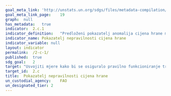 ```yaml
---	
goal_meta_link:	'http://unstats.un.org/sdgs/files/metadata-compilation/Metadata-Goal-2.pdf'
goal_meta_link_page:	19
graph:	null
has_metadata:	true
indicator:	2.c.1
indicator_definition:	"Predloženi pokazatelj anomalija cijena hrane mjeri broj ""anomalija cijena"" koji se javljaju na određenoj cijeni serija cijena hrane tijekom određenog vremenskog razdoblja. KonceptiVolabilnost određene serije cijena robnih proizvoda mjeri se kroz kvartalne i godišnje stope rasta tvari (SRT), mjesečne razine cijena. Srednja i standardna devijacija promatranih povijesnih SRT vrijednosti definiraju ono što se smatra ""normalnom"" volatilnošću za pojedine cjenovne serije koje se razmatraju. ""Cijena anomalija"" se tada definira kao snimka, u određenom mjesecu, SRT-a koji je veći od povijesnog srednjeg SRT za taj mjesec za jednu standardnu devijaciju ili više."
indicator_name:	Pokazatelj nepravilnosti cijena hrane
indicator_variable:	null
layout:	indicator
permalink:	/2-c-1/
published:	true  
sdg_goal:	2
target:	"Usvojiti mjere kako bi se osiguralo pravilno funkcioniranje tržišta hrane i njihovih derivata te olakšati pravovremeni pristup informacijama o tržištu, ukljuĉujući rezerve hrane, kako bi se pomoglo u ograniĉavanju ogromnih promjena cijena hrane."
target_id:	2.c
title:	Pokazatelj nepravilnosti cijena hrane
un_custodial_agency:	FAO
un_designated_tier:	2
---	
```

